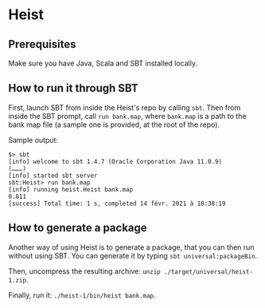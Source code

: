 # Heist

## Prerequisites

Make sure you have Java, Scala and SBT installed locally.

## How to run it through SBT

First, launch SBT from inside the Heist's repo by calling `sbt`.
Then from inside the SBT prompt, call `run bank.map`, where `bank.map` is a path to the bank map
file (a sample one is provided, at the root of the repo).

Sample output:
```
$> sbt
[info] welcome to sbt 1.4.7 (Oracle Corporation Java 11.0.9)
(………)
[info] started sbt server
sbt:Heist> run bank.map
[info] running heist.Heist bank.map
0.811
[success] Total time: 1 s, completed 14 févr. 2021 à 18:38:19
```

## How to generate a package

Another way of using Heist is to generate a package, that you can then run without using SBT.
You can generate it by typing `sbt universal:packageBin`.

Then, uncompress the resulting archive: `unzip ./target/universal/heist-1.zip`.

Finally, run it: `./heist-1/bin/heist bank.map`.
